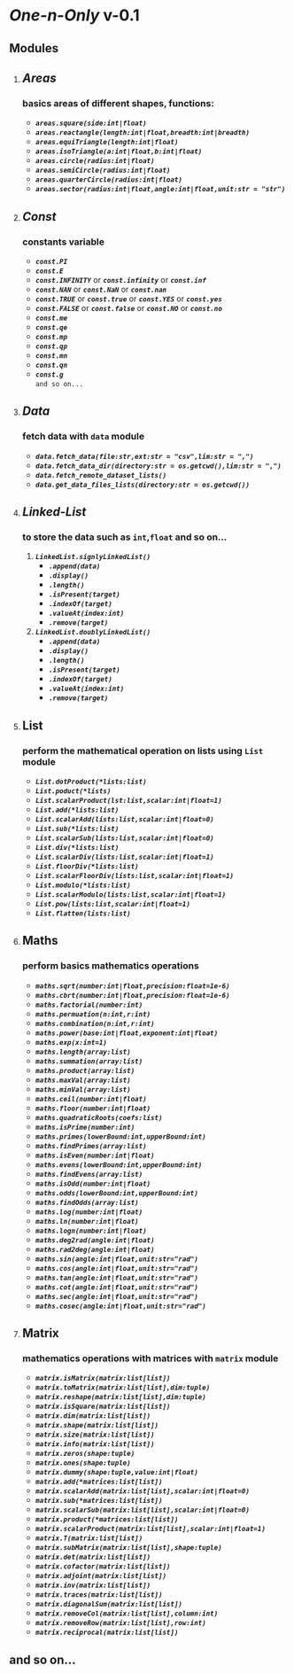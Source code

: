 # ***One-n-Only*** v-0.1

## **Modules**

1. ## ***Areas***
    ### basics areas of different shapes, functions:
    - ***`areas.square(side:int|float)`***
    - ***`areas.reactangle(length:int|float,breadth:int|breadth)`***
    - ***`areas.equiTriangle(length:int|float)`***
    - ***`areas.isoTriangle(a:int|float,b:int|float)`***
    - ***`areas.circle(radius:int|float)`***
    - ***`areas.semiCircle(radius:int|float)`***
    - ***`areas.quarterCircle(radius:int|float)`***
    - ***`areas.sector(radius:int|float,angle:int|float,unit:str = "str")`***

2. ## ***Const***
    ### constants variable
    - ***`const.PI`***
    - ***`const.E`***
    - ***`const.INFINITY`*** or ***`const.infinity`*** or ***`const.inf`***
    - ***`const.NAN`*** or ***`const.NaN`*** or ***`const.nan`***
    - ***`const.TRUE`*** or ***`const.true`*** or ***`const.YES`*** or ***`const.yes`***
    - ***`const.FALSE`*** or ***`const.false`*** or ***`const.NO`*** or ***`const.no`***
    - ***`const.me`***
    - ***`const.qe`***
    - ***`const.mp`***
    - ***`const.qp`***
    - ***`const.mn`***
    - ***`const.qn`***
    - ***`const.g`***  
    `and so on...`
    <!-- - ***`const.G`***
    - ***`const.h`***
    - ***`const.R`***
    - ***`const.c`***
    - ***`const.k`***
    - ***`const.ang`***
    - ***`const.tredecillion`***
    - ***`const.duodecillion`***
    - ***`const.undecillion`***
    - ***`const.decillion`***
    - ***`const.nonillion`***
    - ***`const.octillion`***
    - ***`const.septillion`***
    - ***`const.sextillion`***
    - ***`quintillion`*** or ***`exa`***
    - ***`quadrillion`*** or ***`peta`***
    - ***`trillion`*** or ***`tera`***
    - ***`billion`*** or ***`giga`***
    - ***`tenCrore`***
    - ***`crore`***
    - ***`tenLakh`*** or ***`million`*** or ***`mega`***
    - ***`lakh`*** or ***`hundredThousand`***
    - ***`tenThousand`***
    - ***`thousand`*** or ***`kilo`***
    - ***`hundred`*** or ***`hecto`***
    - ***`ten`*** or ***`deca`***
    - ***`one`***
    - ***`zero`***
    - ***`oneTenth`*** or ***`deci`***
    - ***`oneHundredth`*** or ***`centi`***
    - ***`oneThousandth`*** or ***`milli`***
    - ***`oneMillionth`*** or ***`micro`***
    - ***`oneBillionth`*** or ***`nano`***
    - ***`oneTrillionth`*** or ***`pico`***
    - ***`oneQuadrillionth`*** or ***`femto`***
    - ***`oneQuintillionth`*** or ***`atto`*** -->

3. ## ***Data***
    ### fetch data with `data` module
    - ***`data.fetch_data(file:str,ext:str = "csv",lim:str = ",")`***
    - ***`data.fetch_data_dir(directory:str = os.getcwd(),lim:str = ",")`***
    - ***`data.fetch_remote_dataset_lists()`***
    - ***`data.get_data_files_lists(directory:str = os.getcwd())`***

4. ## ***Linked-List***
    ### to store the data such as `int`,`float` and so on...
    1. ***`LinkedList.signlyLinkedList()`***
        - ***`.append(data)`***
        - ***`.display()`***
        - ***`.length()`***
        - ***`.isPresent(target)`***
        - ***`.indexOf(target)`***
        - ***`.valueAt(index:int)`***
        - ***`.remove(target)`***
    2. ***`LinkedList.doublyLinkedList()`***
        - ***`.append(data)`***
        - ***`.display()`***
        - ***`.length()`***
        - ***`.isPresent(target)`***
        - ***`.indexOf(target)`***
        - ***`.valueAt(index:int)`***
        - ***`.remove(target)`***

5. ## **List**
    ### perform the mathematical operation on lists using `List` module
    - ***`List.dotProduct(*lists:list)`***
    - ***`List.poduct(*lists)`***
    - ***`List.scalarProduct(lst:list,scalar:int|float=1)`***
    - ***`List.add(*lists:list)`***
    - ***`List.scalarAdd(lists:list,scalar:int|float=0)`***
    - ***`List.sub(*lists:list)`***
    - ***`List.scalarSub(lists:list,scalar:int|float=0)`***
    - ***`List.div(*lists:list)`***
    - ***`List.scalarDiv(lists:list,scalar:int|float=1)`***
    - ***`List.floorDiv(*lists:list)`***
    - ***`List.scalarFloorDiv(lists:list,scalar:int|float=1)`***
    - ***`List.modulo(*lists:list)`***
    - ***`List.scalarModulo(lists:list,scalar:int|float=1)`***
    - ***`List.pow(lists:list,scalar:int|float=1)`***
    - ***`List.flatten(lists:list)`***

6. ## **Maths**
    ### perform basics mathematics operations
    - ***`maths.sqrt(number:int|float,precision:float=1e-6)`***
    - ***`maths.cbrt(number:int|float,precision:float=1e-6)`***
    - ***`maths.factorial(number:int)`***
    - ***`maths.permuation(n:int,r:int)`***
    - ***`maths.combination(n:int,r:int)`***
    - ***`maths.power(base:int|float,exponent:int|float)`***
    - ***`maths.exp(x:int=1)`***
    - ***`maths.length(array:list)`***
    - ***`maths.summation(array:list)`***
    - ***`maths.product(array:list)`***
    - ***`maths.maxVal(array:list)`***
    - ***`maths.minVal(array:list)`***
    - ***`maths.ceil(number:int|float)`***
    - ***`maths.floor(number:int|float)`***
    - ***`maths.quadraticRoots(coefs:list)`***
    - ***`maths.isPrime(number:int)`***
    - ***`maths.primes(lowerBound:int,upperBound:int)`***
    - ***`maths.findPrimes(array:list)`***
    - ***`maths.isEven(number:int|float)`***
    - ***`maths.evens(lowerBound:int,upperBound:int)`***
    - ***`maths.findEvens(array:list)`***
    - ***`maths.isOdd(number:int|float)`***
    - ***`maths.odds(lowerBound:int,upperBound:int)`***
    - ***`maths.findOdds(array:list)`***
    - ***`maths.log(number:int|float)`***
    - ***`maths.ln(number:int|float)`***
    - ***`maths.logn(number:int|float)`***
    - ***`maths.deg2rad(angle:int|float)`***
    - ***`maths.rad2deg(angle:int|float)`***
    - ***`maths.sin(angle:int|float,unit:str="rad")`***
    - ***`maths.cos(angle:int|float,unit:str="rad")`***
    - ***`maths.tan(angle:int|float,unit:str="rad")`***
    - ***`maths.cot(angle:int|float,unit:str="rad")`***
    - ***`maths.sec(angle:int|float,unit:str="rad")`***
    - ***`maths.cosec(angle:int|float,unit:str="rad")`***

7. ## **Matrix**
    ### mathematics operations with matrices with `matrix` module
    - ***`matrix.isMatrix(matrix:list[list])`***
    - ***`matrix.toMatrix(matrix:list[list],dim:tuple)`***
    - ***`matrix.reshape(matrix:list[list],dim:tuple)`***
    - ***`matrix.isSquare(matrix:list[list])`***
    - ***`matrix.dim(matrix:list[list])`***
    - ***`matrix.shape(matrix:list[list])`***
    - ***`matrix.size(matrix:list[list])`***
    - ***`matrix.info(matrix:list[list])`***
    - ***`matrix.zeros(shape:tuple)`***
    - ***`matrix.ones(shape:tuple)`***
    - ***`matrix.dummy(shape:tuple,value:int|float)`***
    - ***`matrix.add(*matrices:list[list])`***
    - ***`matrix.scalarAdd(matrix:list[list],scalar:int|float=0)`***
    - ***`matrix.sub(*matrices:list[list])`***
    - ***`matrix.scalarSub(matrix:list[list],scalar:int|float=0)`***
    - ***`matrix.product(*matrices:list[list])`***
    - ***`matrix.scalarProduct(matrix:list[list],scalar:int|float=1)`***
    - ***`matrix.T(matrix:list[list])`***
    - ***`matrix.subMatrix(matrix:list[list],shape:tuple)`***
    - ***`matrix.det(matrix:list[list])`***
    - ***`matrix.cofactor(matrix:list[list])`***
    - ***`matrix.adjoint(matrix:list[list])`***
    - ***`matrix.inv(matrix:list[list])`***
    - ***`matrix.traces(matrix:list[list])`***
    - ***`matrix.diagonalSum(matrix:list[list])`***
    - ***`matrix.removeCol(matrix:list[list],column:int)`***
    - ***`matrix.removeRow(matrix:list[list],row:int)`***
    - ***`matrix.reciprocal(matrix:list[list])`***

## and so on...


